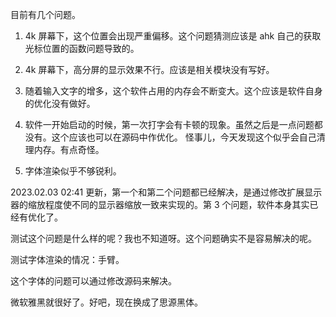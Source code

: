 目前有几个问题。

1. 4k 屏幕下，这个位置会出现严重偏移。这个问题猜测应该是 ahk 自己的获取光标位置的函数问题导致的。

2. 4k 屏幕下，高分屏的显示效果不行。应该是相关模块没有写好。

3. 随着输入文字的增多，这个软件占用的内存会不断变大。这个应该是软件自身的优化没有做好。

4. 软件一开始启动的时候，第一次打字会有卡顿的现象。虽然之后是一点问题都没有。这个应该也可以在源码中作优化。
怪事儿，今天发现这个似乎会自己清理内存。有点奇怪。

5. 字体渲染似乎不够锐利。

2023.02.03 02:41 更新，第一个和第二个问题都已经解决，是通过修改扩展显示器的缩放程度使不同的显示器缩放一致来实现的。第 3 个问题，软件本身其实已经有优化了。

测试这个问题是什么样的呢？我也不知道呀。这个问题确实不是容易解决的呢。

测试字体渲染的情况：手臂。

这个字体的问题可以通过修改源码来解决。

微软雅黑就很好了。好吧，现在换成了思源黑体。

